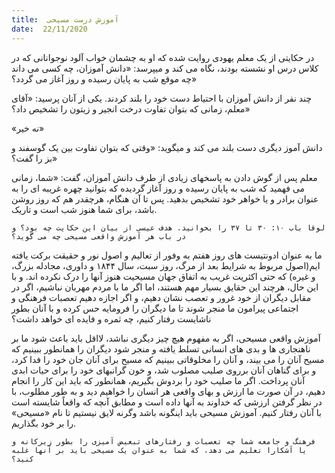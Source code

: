 ```yaml
---
title:  آموزش درست مسیحی
date:  22/11/2020
---
```


در حکایتی از یک معلم یهودی روایت شده که او به چشمان خواب آلود نوجوانانی که در کلاس درس او نشسته بودند، نگاه می کند و میپرسد: «دانش آموزان، چه کسی می داند چه موقع شب به پایان رسیده و روز آغاز می گردد؟»

چند نفر از دانش آموزان با احتیاط دست خود را بلند کردند. یکی از آنان پرسید: «آقای معلم، زمانی که بتوان تفاوت درخت انجیر و زیتون را تشخیص داد؟»

«نه خیر»

دانش آموز دیگری دست بلند می کند و میگوید: «وقتی که بتوان تفاوت بین یک گوسفند و بز را گفت؟»

معلم پس از گوش دادن به پاسخهای زیادی از طرف دانش آموزان، گفت: «شما، زمانی می فهمید که شب به پایان رسیده و روز آغاز گردیده که بتوانید چهره غریبه ای را به عنوان برادر و یا خواهر خود تشخیص بدهید. پس تا آن هنگام، هرچقدر هم که روز روشن باشد، برای شما هنوز شب است و تاریک.

`لوقا باب ۱۰: ۳۰ تا ۳۷ را بخوانید. هدف عیسی از بیان این حکایت چه بود؟ و در باب هر آموزش واقعی مسیحی چه می گوید؟`

ما به عنوان ادونتیست های روز هفتم به وفور از تعالیم و اصول نور و حقیقت  برکت یافته ایم(اصول مربوط به شرایط بعد از مرگ، روز سبت، سال ۱۸۴۴ و داوری، مجادله بزرگ، و غیره) که حتی اکثریت غریب به اتفاق جهان مسیحیت هنوز آنها را درک نکرده اند. و با این حال، هرچند این حقایق بسیار مهم هستند، اما اگر ما با مردم مهربان نباشیم، اگر در مقابل دیگران از خود غرور و تعصب نشان دهیم، و اگر اجازه دهیم تعصبات فرهنگی و اجتماعی پیرامون ما منجر شوند تا ما دیگران را فرومایه حس کرده و با آنان بطور ناشایست رفتار کنیم، چه ثمره و فایده ای خواهد داشت؟

آموزش واقعی مسیحی، اگر به مفهوم هیچ چیز دیگری نباشد، لااقل باید باعث شود ما بر ناهنجاری ها و بدی های انسانی تسلط یافته و منجر شود دیگران را همانطور ببینیم که مسیح آنان را می بیند، و آنان را مخلوقاتی ببینیم که مسیح برای آنان جان خود را فدا کرد، و برای گناهان آنان برروی صلیب مصلوب شد، و خون گرانبهای خود را برای حیات ابدی آنان پرداخت. اگر ما صلیب خود را بردوش بگیریم، همانطور که باید این کار را انجام دهیم، در آن صورت ما ارزش و بهای واقعی هر انسان را خواهیم دید و به طور مطلوب، با در نظر گرفتن ارزشی که خداوند به آنها داده است و مطابق آنچه که واقعاً شایسته است با آنان رفتار کنیم. آموزش مسیحی باید اینگونه باشد وگرنه لایق نیستیم تا نام «مسیحی» را بر خود بگذاریم.

`فرهنگ و جامعه شما چه تعصبات و رفتارهای تبعیض آمیزی را بطور زیرکانه و یا آشکارا تعلیم می دهد، که شما به عنوان یک مسیحی باید بر آنها غلبه کنید؟`